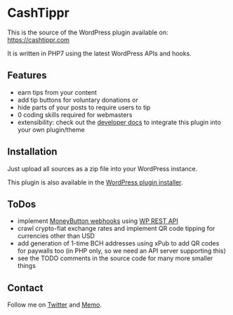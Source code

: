 # CashTippr
This is the source of the WordPress plugin available on: https://cashtippr.com

It is written in PHP7 using the latest WordPress APIs and hooks.

## Features
* earn tips from your content
* add tip buttons for voluntary donations or
* hide parts of your posts to require users to tip
* 0 coding skills required for webmasters
* extensibility: check out the [developer docs](https://cashtippr.com/developer-docs/) to integrate this plugin into your own plugin/theme


## Installation
Just upload all sources as a zip file into your WordPress instance.

This plugin is also available in the [WordPress plugin installer](https://wordpress.org/plugins/cashtippr-bitcoin-cash-moneybutton-payments/).


## ToDos
* implement [MoneyButton webhooks](https://github.com/moneybutton/paywall-example) using [WP REST API](https://developer.wordpress.org/rest-api/)
* crawl crypto-fiat exchange rates and implement QR code tipping for currencies other than USD
* add generation of 1-time BCH addresses using xPub to add QR codes for paywalls too (in PHP only, so we need an API server supporting this)
* see the TODO comments in the source code for many more smaller things


## Contact
Follow me on [Twitter](https://twitter.com/ekliptor) and [Memo](https://memo.cash/profile/1JFKA1CabVyX98qPRAUQBL9NhoTnXZr5Zm).
